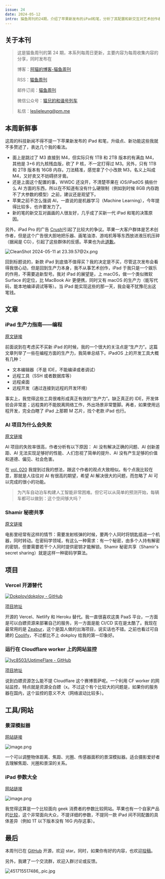 ```yaml
---
issue: 24
date: 2024-05-12
intro: 猫鱼周刊的24期，介绍了苹果新发布的iPad和笔，分析了其配置和新交互对艺术创作者的友好程度。同时分享了关于iPad的生产力指南和AI项目失败的原因分析。推荐了两个开源项目和两个实用工具/网站。
---
```


## 关于本刊

> 这是猫鱼周刊的第 24 期，本系列每周日更新，主要内容为每周收集内容的分享，同时发布在
>
> 博客：[阿猫的博客-猫鱼周刊](https://ameow.xyz/categories/weekly)
>
> RSS：[猫鱼周刊](https://ameow.xyz/feed/categories/weekly.xml)
>
> 邮件订阅：[猫鱼周刊](https://quaily.com/ameow)
>
> 微信公众号：[猫兄的和谐号列车](http://img.ameow.xyz/202401141448662.png)
>
> 私信：[leslieleung@pm.me](mailto:leslieleung@pm.me)

## 本周新鲜事

这周的科技新闻不得不提一下苹果新发布的 iPad 和笔，升级点、新功能这些我就不多赘述了，表达几个我的看法。

- 面上是跳过了 M3 直接到 M4，但实际只有 1TB 和 2TB 版本的有满血 M4，其他是 3+6 的九核残血版，砍了 P 核，不一定打得过 M3。另外，只有 1TB 和 2TB 版本有 16GB 内存。刀法精准，感觉拿了个小改款 M3，名义上叫成 M4，又好卖又不妨碍挤牙膏。
- 还是上面这个配置的事，WWDC 还没开，不清楚苹果在 iOS/iPadOS 搞些什么 AI 方面的东西，所以在不知道有没有什么硬限制（例如到时候 8GB 内存跑不了大参数的模型）之前，建议还是观望下。
- 苹果之前不怎么强调 AI，一直说的是机器学习（Machine Learning），今年提得比较多，也许要发力了。
- 新的笔的新交互对画画的人很友好，几乎成了买新一代 iPad 和笔的决策原因。

另外，iPad Pro 的广告 [Crush!](https://www.youtube.com/watch?v=ntjkwIXWtrc)引起了比较大的争议。苹果一大客户群体是艺术创作者，但是这个广告很大胆地把乐器、画笔油漆、游戏机等等东西放进液压机压碎（据闻是 CG），引起了这些群体的反感。苹果也为此[道歉](https://adage.com/article/digital-marketing-ad-tech-news/apple-apologizes-ipad-pro-crushed-ad-it-missed-mark/2559321)。

![CleanShot 2024-05-11 at 23.39.57@2x.png](https://img.ameow.xyz/202405112340540.png)

回到标题说的，新款 iPad 到底值不值得买？我的决定是不买，尽管这次发布会看得我很心动，但是回到生产力本身，我不从事艺术创作，iPad 于我只是一个娱乐的作用，不需要追新型号。我对 iPad 的展望是，上 macOS，做一个类似微软 Surface 的定位，比 MacBook Air 更便携，同时又有 macOS 的生产力（能写代码，能本地编译调试等等）。当 iPad 能实现这些的那一天，我会毫不犹豫花出这笔钱。

## 文章

### iPad 生产力指南——编程

[原文链接](https://www.omegaxyz.com/2022/06/10/ipad-coding/)

前面说到在考虑买不买新 iPad 的时候，我的一个很大的关注点是“生产力”。这篇文章列举了一些在编程方面的生产力，我简单总结下。iPadOS 上的开发工具大概有几种：

- 文本编辑器（不是 IDE，不能编译或者调试）
- 远程工具（SSH 或者数据库等）
- 远程桌面
- 远程开发（通过连接到远程的开发环境）

事实上，我觉得这些工具很难形成真正有效的“生产力”。缺乏真正的 IDE，开发体验会非常差；远程类的不能脱离网络工作，外出场景非常蹩脚。再者，如果使用远程开发，完全白瞎了 iPad 上那颗 M 芯片，找个老款 iPad 也行。

### AI 项目为什么会失败

[原文链接](https://readmedium.com/why-do-ai-projects-fail-9b07f32ce321)

AI 项目的失败率很高，作者分析有以下原因： AI 没有解决正确的问题、AI 创新差距、AI 无法实现足够好的性能、人们忽视了简单的提升、AI 没有产生足够的价值和道德、偏见、社会危害。

在 [vol. 020](https://ameow.xyz/archives/weekly-020#AI-%E7%B1%BB%E5%B7%A5%E5%85%B7%E5%9C%A8-B-%E7%AB%AF%E7%9A%84%E8%90%BD%E5%9C%B0) 我提到过我的想法，跟这个作者的观点大致相似。有个点我比较在意，那就是人往往对 AI 有很高的期望，希望 AI 解决很大的问题，而忽略了 AI 可以完成的很小的功能。

> 为汽车自动泊车构建人工智能非常困难。但它可以从简单的预测开始，每辆车都可以做到：这个空间够大吗？

### Shamir 秘密共享

[原文链接](https://en.wikipedia.org/wiki/Shamir%27s_secret_sharing)

电影里经常有这样的情节：需要发射核弹的时候，要两个人同时将钥匙插进一个机器，同时转动。在密码学领域，有这么一种需求：有一个秘密，由多个人持有解密的密钥，但要需要若干个人同时提供密钥才能解锁。Shamir 秘密共享（Shamir's secret sharing）就是这样一种密码学算法。

## 项目

### Vercel 开源替代

[![Dokploy/dokploy - GitHub](https://gh-card.dev/repos/Dokploy/dokploy.svg)](https://github.com/Dokploy/dokploy)

[项目地址](https://github.com/Dokploy/dokploy)

开源的 Vercel、Netlify 和 Heroku 替代。我一直很喜欢这类 PaaS 平台，一方面是可以白嫖资源来部署自己的服务，另一方面是能 CI/CD 实在是太酷了。我现在最常用的是 [Zeabur](https://zeabur.com/)，这个是国人做的出海项目，说实话也不错。之前也看过可自建的 [Coolify](https://coolify.io/)，不过都比不上 dokploy 给我的第一印象好。

### 运行在 Cloudflare worker 上的网站监控

[![lyc8503/UptimeFlare - GitHub](https://gh-card.dev/repos/lyc8503/UptimeFlare.svg)](https://github.com/lyc8503/UptimeFlare)

[项目地址](https://github.com/lyc8503/UptimeFlare)

说到白嫖资源怎么能不提 Cloudflare 这个赛博菩萨呢。一个利用 CF worker 的网站监控，特点就是资源全白嫖（x。不过这个有个比较大的问题是，如果你的服务器在国内，这个监控的意义不大（网络波动比较多）。

## 工具/网站

### 景深模拟器

[网站链接](https://jherr.github.io/depth-of-field/)

![image.png](https://img.ameow.xyz/202405121936424.png)

一个可以调整物体距离、焦距、光圈、传感器面积的景深模拟器。适合摄影爱好者去理解焦距、光圈和景深的关系。

### iPad 参数大全

[网站链接](http://kylebing.cn/tools/ipad/)

![image.png](https://img.ameow.xyz/202405121939624.png)

我觉得这算是一个比较面向 geek 消费者的参数比较网站。苹果也有一个自家产品的[比较](https://www.apple.com.cn/ipad/compare/)，这个非常面向大众，不提详细的参数，不提同一款 iPad 间不同配置的具体差异（例如 1T 以下版本没有 16G 内存这事）。

## 最后

本周刊已在 [GitHub](https://github.com/LeslieLeung/cat-fish-weekly) 开源，欢迎 star。同时，如果你有好的内容，也欢迎[投稿](https://github.com/LeslieLeung/cat-fish-weekly/issues/new?assignees=LeslieLeung&labels=&projects=&template=recommendations.md)。

另外，我建了一个交流群，欢迎入群讨论或反馈。

![451715517486_.pic.jpg](https://img.ameow.xyz/202405122038249.jpg)

